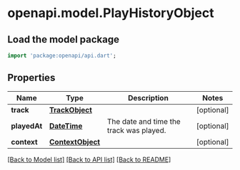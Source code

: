# openapi.model.PlayHistoryObject

## Load the model package
```dart
import 'package:openapi/api.dart';
```

## Properties
Name | Type | Description | Notes
------------ | ------------- | ------------- | -------------
**track** | [**TrackObject**](TrackObject.md) |  | [optional] 
**playedAt** | [**DateTime**](DateTime.md) | The date and time the track was played. | [optional] 
**context** | [**ContextObject**](ContextObject.md) |  | [optional] 

[[Back to Model list]](../README.md#documentation-for-models) [[Back to API list]](../README.md#documentation-for-api-endpoints) [[Back to README]](../README.md)


